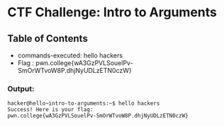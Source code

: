 # CTF Challenge: Intro to Arguments

## Table of Contents

- commands-executed: hello hackers
- Flag : pwn.college{wA3GzPVLSouelPv-SmOrWTvoW8P.dhjNyUDLzETN0czW}




### Output:
```console
hacker@hello~intro-to-arguments:~$ hello hackers
Success! Here is your flag:
pwn.college{wA3GzPVLSouelPv-SmOrWTvoW8P.dhjNyUDLzETN0czW}

```
